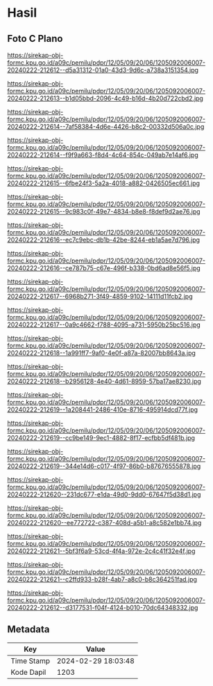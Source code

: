 # Hasil

## Foto C Plano

https://sirekap-obj-formc.kpu.go.id/a09c/pemilu/pdpr/12/05/09/20/06/1205092006007-20240222-212612--d5a31312-01a0-43d3-9d6c-a738a3151354.jpg

https://sirekap-obj-formc.kpu.go.id/a09c/pemilu/pdpr/12/05/09/20/06/1205092006007-20240222-212613--b1d05bbd-2096-4c49-b16d-4b20d722cbd2.jpg

https://sirekap-obj-formc.kpu.go.id/a09c/pemilu/pdpr/12/05/09/20/06/1205092006007-20240222-212614--7af58384-4d6e-4426-b8c2-00332d506a0c.jpg

https://sirekap-obj-formc.kpu.go.id/a09c/pemilu/pdpr/12/05/09/20/06/1205092006007-20240222-212614--f9f9a663-f8d4-4c64-854c-049ab7e14af6.jpg

https://sirekap-obj-formc.kpu.go.id/a09c/pemilu/pdpr/12/05/09/20/06/1205092006007-20240222-212615--6fbe24f3-5a2a-4018-a882-0426505ec661.jpg

https://sirekap-obj-formc.kpu.go.id/a09c/pemilu/pdpr/12/05/09/20/06/1205092006007-20240222-212615--9c983c0f-49e7-4834-b8e8-f8def9d2ae76.jpg

https://sirekap-obj-formc.kpu.go.id/a09c/pemilu/pdpr/12/05/09/20/06/1205092006007-20240222-212616--ec7c9ebc-db1b-42be-8244-eb1a5ae7d796.jpg

https://sirekap-obj-formc.kpu.go.id/a09c/pemilu/pdpr/12/05/09/20/06/1205092006007-20240222-212616--ce787b75-c67e-496f-b338-0bd6ad8e56f5.jpg

https://sirekap-obj-formc.kpu.go.id/a09c/pemilu/pdpr/12/05/09/20/06/1205092006007-20240222-212617--6968b271-3f49-4859-9102-14111d11fcb2.jpg

https://sirekap-obj-formc.kpu.go.id/a09c/pemilu/pdpr/12/05/09/20/06/1205092006007-20240222-212617--0a9c4662-f788-4095-a731-5950b25bc516.jpg

https://sirekap-obj-formc.kpu.go.id/a09c/pemilu/pdpr/12/05/09/20/06/1205092006007-20240222-212618--1a991ff7-9af0-4e0f-a87a-82007bb8643a.jpg

https://sirekap-obj-formc.kpu.go.id/a09c/pemilu/pdpr/12/05/09/20/06/1205092006007-20240222-212618--b2956128-4e40-4d61-8959-57ba17ae8230.jpg

https://sirekap-obj-formc.kpu.go.id/a09c/pemilu/pdpr/12/05/09/20/06/1205092006007-20240222-212619--1a208441-2486-410e-8716-495914dcd77f.jpg

https://sirekap-obj-formc.kpu.go.id/a09c/pemilu/pdpr/12/05/09/20/06/1205092006007-20240222-212619--cc9be149-9ec1-4882-8f17-ecfbb5df481b.jpg

https://sirekap-obj-formc.kpu.go.id/a09c/pemilu/pdpr/12/05/09/20/06/1205092006007-20240222-212619--344e14d6-c017-4f97-86b0-b87676555878.jpg

https://sirekap-obj-formc.kpu.go.id/a09c/pemilu/pdpr/12/05/09/20/06/1205092006007-20240222-212620--231dc677-e1da-49d0-9dd0-67647f5d38d1.jpg

https://sirekap-obj-formc.kpu.go.id/a09c/pemilu/pdpr/12/05/09/20/06/1205092006007-20240222-212620--ee772722-c387-408d-a5b1-a8c582e1bb74.jpg

https://sirekap-obj-formc.kpu.go.id/a09c/pemilu/pdpr/12/05/09/20/06/1205092006007-20240222-212621--5bf3f6a9-53cd-4f4a-972e-2c4c41f32e4f.jpg

https://sirekap-obj-formc.kpu.go.id/a09c/pemilu/pdpr/12/05/09/20/06/1205092006007-20240222-212621--c2ffd933-b28f-4ab7-a8c0-b8c364251fad.jpg

https://sirekap-obj-formc.kpu.go.id/a09c/pemilu/pdpr/12/05/09/20/06/1205092006007-20240222-212612--d3177531-f04f-4124-b010-70dc64348332.jpg


## Metadata

| Key        | Value               |
| ---------- | ------------------- |
| Time Stamp | 2024-02-29 18:03:48 |
| Kode Dapil | 1203                |



